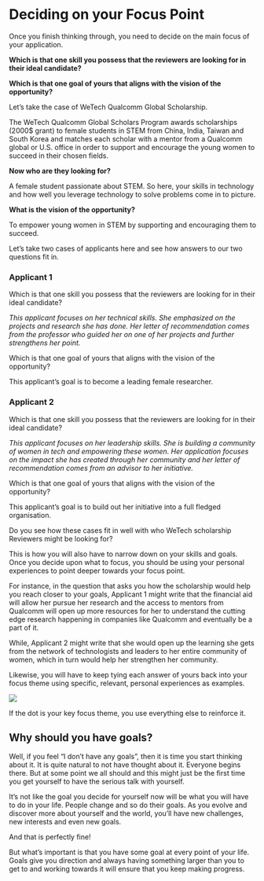 # Deciding on your Focus Point

Once you finish thinking through, you need to decide on the main focus of your application.

**Which is that one skill you possess that the reviewers are looking for in their ideal candidate?**

**Which is that one goal of yours that aligns with the vision of the opportunity?**

Let’s take the case of WeTech Qualcomm Global Scholarship.

The WeTech Qualcomm Global Scholars Program awards scholarships \(2000$ grant\) to female students in STEM from China, India, Taiwan and South Korea and matches each scholar with a mentor from a Qualcomm global or U.S. office in order to support and encourage the young women to succeed in their chosen fields.

**Now who are they looking for?**

A female student passionate about STEM. So here, your skills in technology and how well you leverage technology to solve problems come in to picture.

**What is the vision of the opportunity?**

To empower young women in STEM by supporting and encouraging them to succeed.

Let’s take two cases of applicants here and see how answers to our two questions fit in.

### **Applicant 1**

Which is that one skill you possess that the reviewers are looking for in their ideal candidate?

_This applicant focuses on her technical skills. She emphasized on the projects and research she has done. Her letter of recommendation comes from the professor who guided her on one of her projects and further strengthens her point._

Which is that one goal of yours that aligns with the vision of the opportunity?

This applicant’s goal is to become a leading female researcher.

### **Applicant 2**

Which is that one skill you possess that the reviewers are looking for in their ideal candidate?

_This applicant focuses on her leadership skills. She is building a community of women in tech and empowering these women. Her application focuses on the impact she has created through her community and her letter of recommendation comes from an advisor to her initiative._

Which is that one goal of yours that aligns with the vision of the opportunity?

This applicant’s goal is to build out her initiative into a full fledged organisation.

Do you see how these cases fit in well with who WeTech scholarship Reviewers might be looking for?

This is how you will also have to narrow down on your skills and goals. Once you decide upon what to focus, you should be using your personal experiences to point deeper towards your focus point.

For instance, in the question that asks you how the scholarship would help you reach closer to your goals, Applicant 1 might write that the financial aid will allow her pursue her research and the access to mentors from Qualcomm will open up more resources for her to understand the cutting edge research happening in companies like Qualcomm and eventually be a part of it.

While, Applicant 2 might write that she would open up the learning she gets from the network of technologists and leaders to her entire community of women, which in turn would help her strengthen her community.

Likewise, you will have to keep tying each answer of yours back into your focus theme using specific, relevant, personal experiences as examples.

![](https://lh5.googleusercontent.com/Wy5ddd2Vg5H8_xJjAtiEY4gnXJBt6zyw_488Q81TC-KXlwI1ocfeRIOvqHtgX2sAGrvzBv480jGrZ1XjzTcArPMBCIsINTSQn8103L5rydWh8TEIYSamUcsQlOtr0ALkciTU_Ob2)

If the dot is your key focus theme, you use everything else to reinforce it.

## **Why should you have goals?**

Well, if you feel “I don’t have any goals”, then it is time you start thinking about it. It is quite natural to not have thought about it. Everyone begins there. But at some point we all should and this might just be the first time you get yourself to have the serious talk with yourself.

It’s not like the goal you decide for yourself now will be what you will have to do in your life. People change and so do their goals. As you evolve and discover more about yourself and the world, you’ll have new challenges, new interests and even new goals.

And that is perfectly fine!

But what’s important is that you have some goal at every point of your life. Goals give you direction and always having something larger than you to get to and working towards it will ensure that you keep making progress.  


